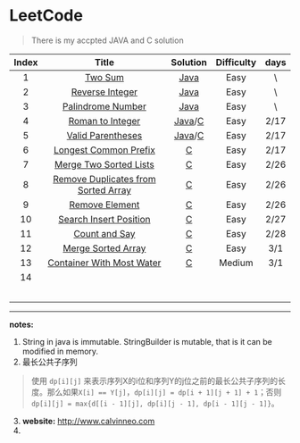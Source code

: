 # LeetCode
> There is my accpted JAVA and C solution

| Index |                            Title                             |                           Solution                           | Difficulty | days |
| :---: | :----------------------------------------------------------: | :----------------------------------------------------------: | :--------: | :--: |
|   1   |      [Two Sum](https://leetcode.com/problems/two-sum/)       | [Java](https://github.com/wangqicc/LeetCode/blob/master/Java/Two%20Sum.java) |    Easy    |  \   |
|   2   | [Reverse Integer](https://leetcode.com/problems/reverse-integer/) | [Java](https://github.com/wangqicc/LeetCode/blob/master/Java/Reverse%20Integer.java) |    Easy    |  \   |
|   3   | [Palindrome Number](https://leetcode.com/problems/palindrome-number/) | [Java](https://github.com/wangqicc/LeetCode/blob/master/Java/Palindrome%20Number.java) |    Easy    |  \   |
|   4   | [Roman to Integer](https://leetcode.com/problems/roman-to-integer/) | [Java](https://github.com/wangqicc/LeetCode/blob/master/Java/Roman%20to%20Integer.java)/[C](https://github.com/wangqicc/LeetCode/blob/master/C/Roman%20to%20Integer.c) |    Easy    | 2/17 |
|   5   | [Valid Parentheses](https://leetcode.com/problems/valid-parentheses/) | [Java](https://github.com/wangqicc/LeetCode/blob/master/Java/Valid%20Parentheses.java)/[C](https://github.com/wangqicc/LeetCode/blob/master/C/Valid%20Parentheses.c) |    Easy    | 2/17 |
|   6   | [Longest Common Prefix](https://leetcode.com/problems/longest-common-prefix/) | [C](https://github.com/wangqicc/LeetCode/blob/master/C/Longest%20Common%20Prefix.c) |    Easy    | 2/17 |
|   7   | [Merge Two Sorted Lists](https://leetcode.com/problems/merge-two-sorted-lists/) |                            [C]()                             |    Easy    | 2/26 |
|   8   | [Remove Duplicates from Sorted Array](https://leetcode.com/problems/remove-duplicates-from-sorted-array/) |                            [C]()                             |    Easy    | 2/26 |
|   9   | [Remove Element](https://leetcode.com/problems/remove-element/) |                            [C]()                             |    Easy    | 2/26 |
|  10   | [Search Insert Position](https://leetcode.com/problems/search-insert-position/) |                            [C]()                             |    Easy    | 2/27 |
|  11   | [Count and Say](https://leetcode.com/problems/count-and-say/) |                            [C]()                             |    Easy    | 2/28 |
|  12   | [Merge Sorted Array](https://leetcode.com/problems/merge-sorted-array/) |                            [C]()                             |    Easy    | 3/1  |
|  13   | [Container With Most Water](https://leetcode.com/problems/container-with-most-water/) |                            [C]()                             |   Medium   | 3/1  |
|  14   |                                                              |                                                              |            |      |
|       |                                                              |                                                              |            |      |
|       |                                                              |                                                              |            |      |
|       |                                                              |                                                              |            |      |
|       |                                                              |                                                              |            |      |
|       |                                                              |                                                              |            |      |

***

**notes:**

1. String in java is immutable. StringBuilder is mutable, that is it can be modified in memory.
2. 最长公共子序列

> 使用 `dp[i][j]` 来表示序列X的i位和序列Y的j位之前的最长公共子序列的长度。那么如果`X[i] == Y[j]`，`dp[i][j] = dp[i + 1][j + 1] + 1`；否则`dp[i][j] = max{d[[i - 1][j], dp[i][j - 1], dp[i - 1][j - 1]}`。

3. **website:** http://www.calvinneo.com
4. 
